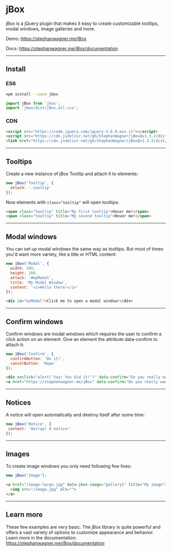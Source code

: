 # jBox

jBox is a jQuery plugin that makes it easy to create customizable tooltips, modal windows, image galleries and more.

Demo: https://stephanwagner.me/jBox

Docs: https://stephanwagner.me/jBox/documentation

---

## Install

### ES6

```bash
npm install --save jbox
```

```javascript
import jBox from 'jbox';
import 'jbox/dist/jBox.all.css';
```

### CDN

```html
<script src="https://code.jquery.com/jquery-3.6.0.min.js"></script>
<script src="https://cdn.jsdelivr.net/gh/StephanWagner/jBox@v1.3.2/dist/jBox.all.min.js"></script>
<link href="https://cdn.jsdelivr.net/gh/StephanWagner/jBox@v1.3.2/dist/jBox.all.min.css" rel="stylesheet">
```

---

## Tooltips

Create a new instance of jBox Tooltip and attach it to elements:

```javascript
new jBox('Tooltip', {
  attach: '.tooltip'
});
```

Now elements with `class="tooltip"` will open tooltips:

```html
<span class="tooltip" title="My first tooltip">Hover me!</span>
<span class="tooltip" title="My second tooltip">Hover me!</span>
```

---

## Modal windows

You can set up modal windows the same way as tooltips.
But most of times you'd want more variety, like a title or HTML content:

```javascript
new jBox('Modal', {
  width: 300,
  height: 200,
  attach: '#myModal',
  title: 'My Modal Window',
  content: '<i>Hello there!</i>'
});
```

```html
<div id="myModal">Click me to open a modal window!</div>
```

---

## Confirm windows

Confirm windows are modal windows which requires the user to confirm a click action on an element.
Give an element the attribute data-confirm to attach it:

```javascript
new jBox('Confirm', {
  confirmButton: 'Do it!',
  cancelButton: 'Nope'
});
```

```html
<div onclick="alert('Yay! You did it!')" data-confirm="Do you really want to do this?">Click me!</div>
<a href="https://stephanwagner.me/jBox" data-confirm="Do you really want to leave this page?">Click me!</a>
```

---

## Notices

A notice will open automatically and destroy itself after some time:

```javascript
new jBox('Notice', {
 content: 'Hurray! A notice!'
});
```

---

## Images

To create image windows you only need following few lines:

```javascript
new jBox('Image');
```

```html
<a href="/image-large.jpg" data-jbox-image="gallery1" title="My image">
  <img src="/image.jpg" alt="">
</a>
```

---

## Learn more

These few examples are very basic.
The jBox library is quite powerful and offers a vast variety of options to customize appearance and behavior.
Learn more in the documentation: https://stephanwagner.me/jBox/documentation
